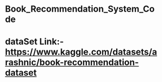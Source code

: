 # Book_Recommendation_System_Code

# dataSet Link:- https://www.kaggle.com/datasets/arashnic/book-recommendation-dataset
